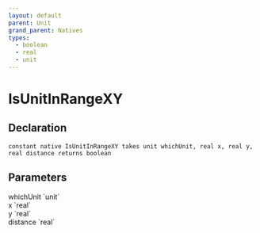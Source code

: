 ```yaml
---
layout: default
parent: Unit
grand_parent: Natives
types:
  - boolean
  - real
  - unit
---
```


# IsUnitInRangeXY

## Declaration

```
constant native IsUnitInRangeXY takes unit whichUnit, real x, real y, real distance returns boolean
```

## Parameters
<dl>
  <dt>whichUnit `unit`</dt>
  <dd></dd>

  <dt>x `real`</dt>
  <dd></dd>

  <dt>y `real`</dt>
  <dd></dd>

  <dt>distance `real`</dt>
  <dd></dd>
</dl>